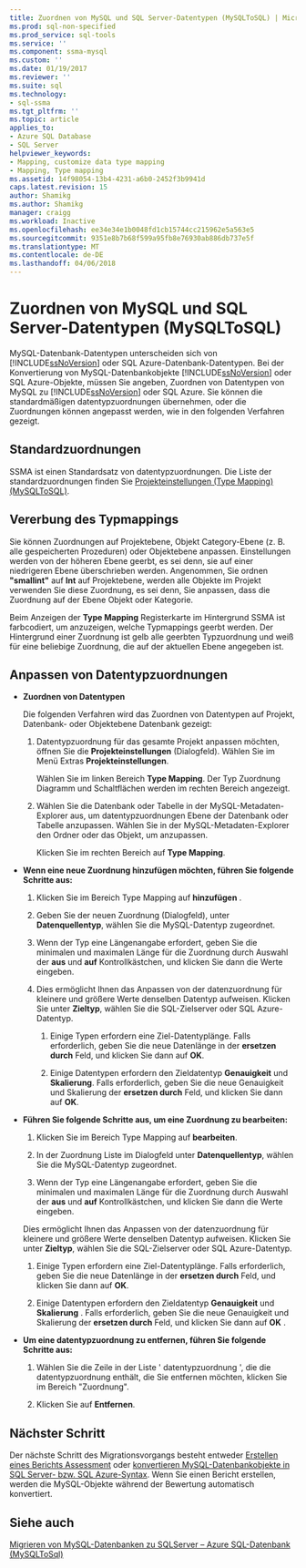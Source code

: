 ```yaml
---
title: Zuordnen von MySQL und SQL Server-Datentypen (MySQLToSQL) | Microsoft Docs
ms.prod: sql-non-specified
ms.prod_service: sql-tools
ms.service: ''
ms.component: ssma-mysql
ms.custom: ''
ms.date: 01/19/2017
ms.reviewer: ''
ms.suite: sql
ms.technology:
- sql-ssma
ms.tgt_pltfrm: ''
ms.topic: article
applies_to:
- Azure SQL Database
- SQL Server
helpviewer_keywords:
- Mapping, customize data type mapping
- Mapping, Type mapping
ms.assetid: 14f98054-13b4-4231-a6b0-2452f3b9941d
caps.latest.revision: 15
author: Shamikg
ms.author: Shamikg
manager: craigg
ms.workload: Inactive
ms.openlocfilehash: ee34e34e1b0048fd1cb15744cc215962e5a563e5
ms.sourcegitcommit: 9351e8b7b68f599a95fb8e76930ab886db737e5f
ms.translationtype: MT
ms.contentlocale: de-DE
ms.lasthandoff: 04/06/2018
---
```

# <a name="mapping-mysql-and-sql-server-data-types-mysqltosql"></a>Zuordnen von MySQL und SQL Server-Datentypen (MySQLToSQL)
MySQL-Datenbank-Datentypen unterscheiden sich von [!INCLUDE[ssNoVersion](../../includes/ssnoversion_md.md)] oder SQL Azure-Datenbank-Datentypen. Bei der Konvertierung von MySQL-Datenbankobjekte [!INCLUDE[ssNoVersion](../../includes/ssnoversion_md.md)] oder SQL Azure-Objekte, müssen Sie angeben, Zuordnen von Datentypen von MySQL zu [!INCLUDE[ssNoVersion](../../includes/ssnoversion_md.md)] oder SQL Azure. Sie können die standardmäßigen datentypzuordnungen übernehmen, oder die Zuordnungen können angepasst werden, wie in den folgenden Verfahren gezeigt.  
  
## <a name="default-mappings"></a>Standardzuordnungen  
SSMA ist einen Standardsatz von datentypzuordnungen. Die Liste der standardzuordnungen finden Sie [Projekteinstellungen &#40;Type Mapping&#41; &#40;MySQLToSQL&#41;](../../ssma/mysql/project-settings-type-mapping-mysqltosql.md).  
  
## <a name="type-mapping-inheritance"></a>Vererbung des Typmappings  
Sie können Zuordnungen auf Projektebene, Objekt Category-Ebene (z. B. alle gespeicherten Prozeduren) oder Objektebene anpassen. Einstellungen werden von der höheren Ebene geerbt, es sei denn, sie auf einer niedrigeren Ebene überschrieben werden. Angenommen, Sie ordnen **"smallint"** auf **Int** auf Projektebene, werden alle Objekte im Projekt verwenden Sie diese Zuordnung, es sei denn, Sie anpassen, dass die Zuordnung auf der Ebene Objekt oder Kategorie.  
  
Beim Anzeigen der **Type Mapping** Registerkarte im Hintergrund SSMA ist farbcodiert, um anzuzeigen, welche Typmappings geerbt werden. Der Hintergrund einer Zuordnung ist gelb alle geerbten Typzuordnung und weiß für eine beliebige Zuordnung, die auf der aktuellen Ebene angegeben ist.  
  
## <a name="customizing-data-type-mappings"></a>Anpassen von Datentypzuordnungen  
  
-   **Zuordnen von Datentypen**  
  
    Die folgenden Verfahren wird das Zuordnen von Datentypen auf Projekt, Datenbank- oder Objektebene Datenbank gezeigt:  
  
    1.  Datentypzuordnung für das gesamte Projekt anpassen möchten, öffnen Sie die **Projekteinstellungen** (Dialogfeld). Wählen Sie im Menü Extras **Projekteinstellungen**.  
  
        Wählen Sie im linken Bereich **Type Mapping**. Der Typ Zuordnung Diagramm und Schaltflächen werden im rechten Bereich angezeigt.  
  
    2.  Wählen Sie die Datenbank oder Tabelle in der MySQL-Metadaten-Explorer aus, um datentypzuordnungen Ebene der Datenbank oder Tabelle anzupassen. Wählen Sie in der MySQL-Metadaten-Explorer den Ordner oder das Objekt, um anzupassen.  
  
        Klicken Sie im rechten Bereich auf **Type Mapping**.  
  
-   **Wenn eine neue Zuordnung hinzufügen möchten, führen Sie folgende Schritte aus:**  
  
    1.  Klicken Sie im Bereich Type Mapping auf **hinzufügen** .  
  
    2.  Geben Sie der neuen Zuordnung (Dialogfeld), unter **Datenquellentyp**, wählen Sie die MySQL-Datentyp zugeordnet.  
  
    3.  Wenn der Typ eine Längenangabe erfordert, geben Sie die minimalen und maximalen Länge für die Zuordnung durch Auswahl der **aus** und **auf** Kontrollkästchen, und klicken Sie dann die Werte eingeben.  
  
    4.  Dies ermöglicht Ihnen das Anpassen von der datenzuordnung für kleinere und größere Werte denselben Datentyp aufweisen. Klicken Sie unter **Zieltyp**, wählen Sie die SQL-Zielserver oder SQL Azure-Datentyp.  
  
        1.  Einige Typen erfordern eine Ziel-Datentyplänge. Falls erforderlich, geben Sie die neue Datenlänge in der **ersetzen durch** Feld, und klicken Sie dann auf **OK**.  
  
        2.  Einige Datentypen erfordern den Zieldatentyp **Genauigkeit** und **Skalierung**. Falls erforderlich, geben Sie die neue Genauigkeit und Skalierung der **ersetzen durch** Feld, und klicken Sie dann auf **OK**.  
  
-   **Führen Sie folgende Schritte aus, um eine Zuordnung zu bearbeiten:**  
  
    1.  Klicken Sie im Bereich Type Mapping auf **bearbeiten**.  
  
    2.  In der Zuordnung Liste im Dialogfeld unter **Datenquellentyp**, wählen Sie die MySQL-Datentyp zugeordnet.  
  
    3.  Wenn der Typ eine Längenangabe erfordert, geben Sie die minimalen und maximalen Länge für die Zuordnung durch Auswahl der **aus** und **auf** Kontrollkästchen, und klicken Sie dann die Werte eingeben.  
  
    Dies ermöglicht Ihnen das Anpassen von der datenzuordnung für kleinere und größere Werte denselben Datentyp aufweisen. Klicken Sie unter **Zieltyp**, wählen Sie die SQL-Zielserver oder SQL Azure-Datentyp.  
  
    1.  Einige Typen erfordern eine Ziel-Datentyplänge. Falls erforderlich, geben Sie die neue Datenlänge in der **ersetzen durch** Feld, und klicken Sie dann auf **OK**.  
  
    2.  Einige Datentypen erfordern den Zieldatentyp **Genauigkeit** und **Skalierung** . Falls erforderlich, geben Sie die neue Genauigkeit und Skalierung der **ersetzen durch** Feld, und klicken Sie dann auf **OK** .  
  
-   **Um eine datentypzuordnung zu entfernen, führen Sie folgende Schritte aus:**  
  
    1.  Wählen Sie die Zeile in der Liste ' datentypzuordnung ', die die datentypzuordnung enthält, die Sie entfernen möchten, klicken Sie im Bereich "Zuordnung".  
  
    2.  Klicken Sie auf **Entfernen**.  
  
## <a name="next-step"></a>Nächster Schritt  
Der nächste Schritt des Migrationsvorgangs besteht entweder [Erstellen eines Berichts Assessment](http://msdn.microsoft.com/en-us/2a56a003-3b0f-453a-963c-00c9e40933ec) oder [konvertieren MySQL-Datenbankobjekte in SQL Server- bzw. SQL Azure-Syntax](http://msdn.microsoft.com/en-us/ac21850b-fb32-4704-9985-5759b7c688c7). Wenn Sie einen Bericht erstellen, werden die MySQL-Objekte während der Bewertung automatisch konvertiert.  
  
## <a name="see-also"></a>Siehe auch  
[Migrieren von MySQL-Datenbanken zu SQLServer – Azure SQL-Datenbank &#40;MySQLToSql&#41;](../../ssma/mysql/migrating-mysql-databases-to-sql-server-azure-sql-db-mysqltosql.md)  
  
